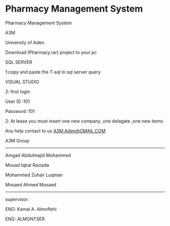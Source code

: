 # Pharmacy Management System
Pharmacy Management System


A3M


University of Aden




Download (Pharmacy.rar) project to your pc
 
SQL SERVER

1:copy and paste the T-sql in sql server query


VISUAL STUDIO


2: first login

User ID :101

Password :101

2: At lease you must insert one  new company ,one delagate ,one new items 


Any help contact to us A3M.Aden@GMAIL.COM

A3M Group

*************

Amgad Abdulmajid Mohammed 

Mouad Iqbal Raizada

Mohammed Zuhair Luqman 

Mosaed Ahmed Mosaed



******************

supervisor: 

ENG: Kamal A. Almoflehi

ENG: ALMONTSER


